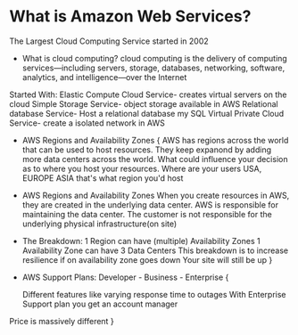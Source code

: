  # What is Amazon Web Services?
   The Largest Cloud Computing Service started in 2002

 * What is cloud computing?
  cloud computing is the delivery of computing services—including servers, storage, databases, networking, software, analytics, and intelligence—over the Internet 

Started With:
   Elastic Compute Cloud Service- creates virtual servers on the cloud
   Simple Storage Service- object storage available in AWS
   Relational database Service- Host a relational database my SQL
   Virtual Private Cloud Service- create a isolated network in AWS
 
* AWS Regions and Availability Zones {
AWS has regions across the world that can be used to host resources.
     	They keep expanond by adding more data centers across the world.
     	What could influence your decision as to where you host your resources.
     	Where are your users USA, EUROPE ASIA that's what region you'd host
    
* AWS Regions and Availability Zones
       When you create resources in AWS, they are created in the underlying data center.
       AWS is responsible for maintaining the data center.
       The customer is not responsible for the underlying physical infrastructure(on site)
	
* The Breakdown:
		1 Region can have (multiple) Availability Zones 
		1 Availability Zone can have 3 Data Centers 
			This breakdown is to increase resilience if on availability zone goes down 
			Your site will still be up
}

* AWS Support Plans: Developer -  Business  - Enterprise {

	Different features like varying response time to outages
	With Enterprise Support plan you get an account manager
	
Price is massively different 
}



